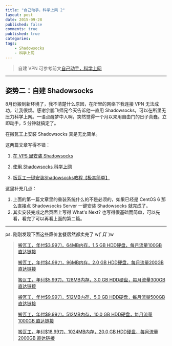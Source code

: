 ```yaml
---
title: "自己动手，科学上网 2"
layout: post
date: 2015-09-28
published: false
comments: true
published: true
categories: 
tags:
    - Shadowsocks
    - 科学上网
---
```



> 自建 VPN 可参考前文[自己动手，科学上网](http://darkkate.com/2015/05/31/VPN-DIY/)

---

## 姿势二：自建 Shadowsocks

8月份搬到新环境了，我不清楚什么原因，在所里的网络下我连接 VPN 无法成功，让我很烦。感谢余鹏飞师兄今天告诉他一直用 Shadowsocks，可以在所里无压力科学上网。一语点醒梦中人啊，突然觉得一个月以来用自由门的日子真蠢。立即动手，5 分钟就搞定了。

在搬瓦工上安装 Shadowsocks 真是无比简单。

这两篇文章写得不错：

1. [在 VPS 里安装 Shadowsocks](http://www.jjhr.net/2015/03/built-a-key-move-bricklayer-bandwagon-installation-shadowsocks/)

2. [使用 Shadowsocks 科学上网](http://www.jjhr.net/2014/12/shadowsocks-client-over-the-wall-to-use-a-small-mind/)
3. [板瓦工一键安装Shadowsocks教程【极其简单】](http://www.fanyue.info/2015/02/shadowsocks.html)

这里补充几点：

1. 上面的第一篇文章里的重装系统什么的不是必须的，如果已经是 CentOS 6 那么直接点 Shadowsocks Server 一键安装 Shadowsocks 就完成了。
2. 其实安装完成之后页面上写得 What's Next? 也写得很基础而简单，可以先看，看完了可以再看上面的第二篇。

---

ps. 刚刚发现下面这些廉价套餐居然都卖完了 w(ﾟДﾟ)w

> [搬瓦工，年付$3.99刀，64MB内存，1.5 GB HDD硬盘，每月流量100GB 直达链接](https://bandwagonhost.com/aff.php?aff=991&pid=19)
> 
> [搬瓦工，年付$4.99刀，96MB内存，2.0 GB HDD硬盘，每月流量200GB 直达链接](https://bandwagonhost.com/aff.php?aff=991&pid=20)
> 
> [搬瓦工，年付$5.99刀，128MB内存，3.0 GB HDD硬盘，每月流量300GB 直达链接](https://bandwagonhost.com/aff.php?aff=991&pid=21)
> 
> [搬瓦工，年付$9.99刀，512MB内存，5.0 GB HDD硬盘，每月流量500GB 直达链接](https://bandwagonhost.com/aff.php?aff=991&pid=22)
> 
> [搬瓦工，年付$9.99刀，512MB内存，10.0 GB HDD硬盘，每月流量1000GB 直达链接](https://bandwagonhost.com/aff.php?aff=991&pid=27)
> 
> [搬瓦工，年付$18.99刀，1024MB内存，20.0 GB HDD硬盘，每月流量2000GB 直达链接](https://bandwagonhost.com/aff.php?aff=991&pid=28)
